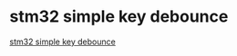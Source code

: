# stm32 simple key debounce
[stm32 simple key debounce](https://aiwithcloud.com/2022/09/16/stm32_simple_key_debounce/)